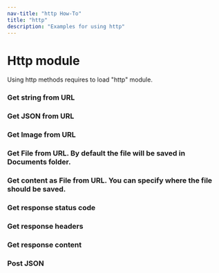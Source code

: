 ```yaml
---
nav-title: "http How-To"
title: "http"
description: "Examples for using http"
---
```

# Http module
Using http methods requires to load "http" module.
<snippet id='http-require'/>

### Get string from URL
<snippet id='http-get-string'/>

### Get JSON from URL
<snippet id='http-get-json'/>

### Get Image from URL
<snippet id='http-get-image'/>

### Get File from URL. By default the file will be saved in Documents folder.
<snippet id='http-get-urlfile'/>

### Get content as File from URL. You can specify where the file should be saved.
<snippet id='http-get-urlfile-content'/>

### Get response status code
<snippet id='http-get-response'/>

### Get response headers
<snippet id='http-get-response-headers'/>

### Get response content
<snippet id='http-get-response-content'/>

### Post JSON
<snippet id='http-post-json'/>
